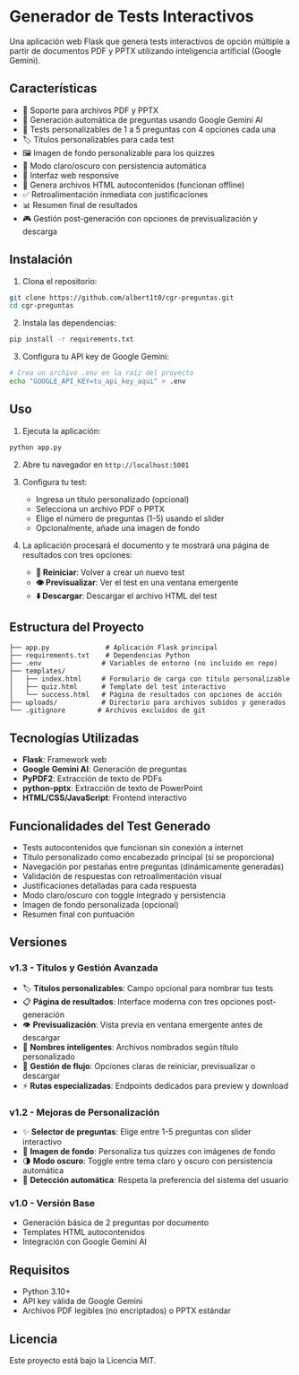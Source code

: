 # Generador de Tests Interactivos

Una aplicación web Flask que genera tests interactivos de opción múltiple a partir de documentos PDF y PPTX utilizando inteligencia artificial (Google Gemini).

## Características

- 📄 Soporte para archivos PDF y PPTX
- 🤖 Generación automática de preguntas usando Google Gemini AI
- 🎯 Tests personalizables de 1 a 5 preguntas con 4 opciones cada una
- 🏷️ Títulos personalizables para cada test
- 🖼️ Imagen de fondo personalizable para los quizzes
- 🌙 Modo claro/oscuro con persistencia automática
- 📱 Interfaz web responsive
- 💾 Genera archivos HTML autocontenidos (funcionan offline)
- ✅ Retroalimentación inmediata con justificaciones
- 📊 Resumen final de resultados
- 🎮 Gestión post-generación con opciones de previsualización y descarga

## Instalación

1. Clona el repositorio:
```bash
git clone https://github.com/albert1t0/cgr-preguntas.git
cd cgr-preguntas
```

2. Instala las dependencias:
```bash
pip install -r requirements.txt
```

3. Configura tu API key de Google Gemini:
```bash
# Crea un archivo .env en la raíz del proyecto
echo "GOOGLE_API_KEY=tu_api_key_aqui" > .env
```

## Uso

1. Ejecuta la aplicación:
```bash
python app.py
```

2. Abre tu navegador en `http://localhost:5001`

3. Configura tu test:
   - Ingresa un título personalizado (opcional)
   - Selecciona un archivo PDF o PPTX
   - Elige el número de preguntas (1-5) usando el slider
   - Opcionalmente, añade una imagen de fondo

4. La aplicación procesará el documento y te mostrará una página de resultados con tres opciones:
   - **🔄 Reiniciar**: Volver a crear un nuevo test
   - **👁️ Previsualizar**: Ver el test en una ventana emergente
   - **⬇️ Descargar**: Descargar el archivo HTML del test

## Estructura del Proyecto

```
├── app.py              # Aplicación Flask principal
├── requirements.txt    # Dependencias Python
├── .env               # Variables de entorno (no incluido en repo)
├── templates/
│   ├── index.html     # Formulario de carga con título personalizable
│   ├── quiz.html      # Template del test interactivo
│   └── success.html   # Página de resultados con opciones de acción
├── uploads/           # Directorio para archivos subidos y generados
└── .gitignore        # Archivos excluidos de git
```

## Tecnologías Utilizadas

- **Flask**: Framework web
- **Google Gemini AI**: Generación de preguntas
- **PyPDF2**: Extracción de texto de PDFs
- **python-pptx**: Extracción de texto de PowerPoint
- **HTML/CSS/JavaScript**: Frontend interactivo

## Funcionalidades del Test Generado

- Tests autocontenidos que funcionan sin conexión a internet
- Título personalizado como encabezado principal (si se proporciona)
- Navegación por pestañas entre preguntas (dinámicamente generadas)
- Validación de respuestas con retroalimentación visual
- Justificaciones detalladas para cada respuesta
- Modo claro/oscuro con toggle integrado y persistencia
- Imagen de fondo personalizada (opcional)
- Resumen final con puntuación

## Versiones

### v1.3 - Títulos y Gestión Avanzada
- 🏷️ **Títulos personalizables**: Campo opcional para nombrar tus tests
- 📋 **Página de resultados**: Interface moderna con tres opciones post-generación
- 👁️ **Previsualización**: Vista previa en ventana emergente antes de descargar
- 📁 **Nombres inteligentes**: Archivos nombrados según título personalizado
- 🔄 **Gestión de flujo**: Opciones claras de reiniciar, previsualizar o descargar
- ⚡ **Rutas especializadas**: Endpoints dedicados para preview y download

### v1.2 - Mejoras de Personalización
- ✨ **Selector de preguntas**: Elige entre 1-5 preguntas con slider interactivo
- 🎨 **Imagen de fondo**: Personaliza tus quizzes con imágenes de fondo
- 🌗 **Modo oscuro**: Toggle entre tema claro y oscuro con persistencia automática
- 🔄 **Detección automática**: Respeta la preferencia del sistema del usuario

### v1.0 - Versión Base
- Generación básica de 2 preguntas por documento
- Templates HTML autocontenidos
- Integración con Google Gemini AI

## Requisitos

- Python 3.10+
- API key válida de Google Gemini
- Archivos PDF legibles (no encriptados) o PPTX estándar

## Licencia

Este proyecto está bajo la Licencia MIT.